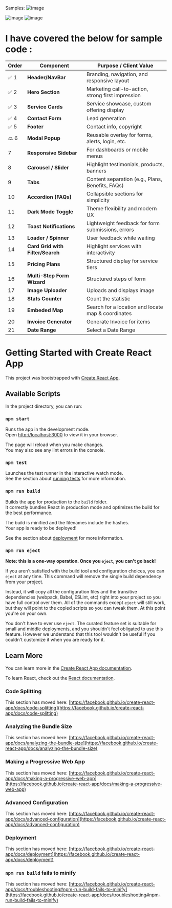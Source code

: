 Samples:
![image](https://github.com/user-attachments/assets/e0d9e769-11e6-4267-bd90-8ddf2ea63562)

![image](https://github.com/user-attachments/assets/d40b0fda-6d30-41e3-87d5-3178f9d13ea5)
![image](https://github.com/user-attachments/assets/7a680219-074b-472d-98ae-faad4c3e1b06)

# I have covered the below for sample code :
| Order | Component                        | Purpose / Client Value                            |
| ----- | -------------------------------- | ------------------------------------------------- |
| ✅ 1   | **Header/NavBar**                | Branding, navigation, and responsive layout       |
| ✅ 2   | **Hero Section**                 | Marketing call-to-action, strong first impression |
| ✅ 3   | **Service Cards**                | Service showcase, custom offering display         |
| ✅ 4   | **Contact Form**                 | Lead generation                                   |
| ✅ 5   | **Footer**                       | Contact info, copyright                           |
| 🔜 6  | **Modal Popup**                  | Reusable overlay for forms, alerts, login, etc.   |
| 7     | **Responsive Sidebar**           | For dashboards or mobile menus                    |
| 8     | **Carousel / Slider**            | Highlight testimonials, products, banners         |
| 9     | **Tabs**                         | Content separation (e.g., Plans, Benefits, FAQs)  |
| 10    | **Accordion (FAQs)**             | Collapsible sections for simplicity               |
| 11    | **Dark Mode Toggle**             | Theme flexibility and modern UX                   |
| 12    | **Toast Notifications**          | Lightweight feedback for form submissions, errors |
| 13    | **Loader / Spinner**             | User feedback while waiting                       |
| 14    | **Card Grid with Filter/Search** | Highlight services with interactivity             |
| 15    | **Pricing Plans**                | Structured display for service tiers              |
| 16    | **Multi-Step Form Wizard**       | Structured steps of form                          |
| 17    | **Image Uploader**               | Uploads and displays image                        |
| 18    | **Stats Counter**                | Count the statistic                               |
| 19    | **Embeded Map**                  | Search for a location and locate map & coordinates|
| 20   | **Invoice Generator**             | Generate Invoice for items                        |
| 21    | **Date Range**                   | Select a Date Range                               |

# Getting Started with Create React App

This project was bootstrapped with [Create React App](https://github.com/facebook/create-react-app).

## Available Scripts

In the project directory, you can run:

### `npm start`

Runs the app in the development mode.\
Open [http://localhost:3000](http://localhost:3000) to view it in your browser.

The page will reload when you make changes.\
You may also see any lint errors in the console.

### `npm test`

Launches the test runner in the interactive watch mode.\
See the section about [running tests](https://facebook.github.io/create-react-app/docs/running-tests) for more information.

### `npm run build`

Builds the app for production to the `build` folder.\
It correctly bundles React in production mode and optimizes the build for the best performance.

The build is minified and the filenames include the hashes.\
Your app is ready to be deployed!

See the section about [deployment](https://facebook.github.io/create-react-app/docs/deployment) for more information.

### `npm run eject`

**Note: this is a one-way operation. Once you `eject`, you can't go back!**

If you aren't satisfied with the build tool and configuration choices, you can `eject` at any time. This command will remove the single build dependency from your project.

Instead, it will copy all the configuration files and the transitive dependencies (webpack, Babel, ESLint, etc) right into your project so you have full control over them. All of the commands except `eject` will still work, but they will point to the copied scripts so you can tweak them. At this point you're on your own.

You don't have to ever use `eject`. The curated feature set is suitable for small and middle deployments, and you shouldn't feel obligated to use this feature. However we understand that this tool wouldn't be useful if you couldn't customize it when you are ready for it.

## Learn More

You can learn more in the [Create React App documentation](https://facebook.github.io/create-react-app/docs/getting-started).

To learn React, check out the [React documentation](https://reactjs.org/).

### Code Splitting

This section has moved here: [https://facebook.github.io/create-react-app/docs/code-splitting](https://facebook.github.io/create-react-app/docs/code-splitting)

### Analyzing the Bundle Size

This section has moved here: [https://facebook.github.io/create-react-app/docs/analyzing-the-bundle-size](https://facebook.github.io/create-react-app/docs/analyzing-the-bundle-size)

### Making a Progressive Web App

This section has moved here: [https://facebook.github.io/create-react-app/docs/making-a-progressive-web-app](https://facebook.github.io/create-react-app/docs/making-a-progressive-web-app)

### Advanced Configuration

This section has moved here: [https://facebook.github.io/create-react-app/docs/advanced-configuration](https://facebook.github.io/create-react-app/docs/advanced-configuration)

### Deployment

This section has moved here: [https://facebook.github.io/create-react-app/docs/deployment](https://facebook.github.io/create-react-app/docs/deployment)

### `npm run build` fails to minify

This section has moved here: [https://facebook.github.io/create-react-app/docs/troubleshooting#npm-run-build-fails-to-minify](https://facebook.github.io/create-react-app/docs/troubleshooting#npm-run-build-fails-to-minify)
